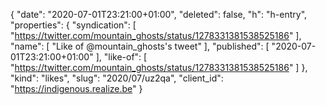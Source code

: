 {
  "date": "2020-07-01T23:21:00+01:00",
  "deleted": false,
  "h": "h-entry",
  "properties": {
    "syndication": [
      "https://twitter.com/mountain_ghosts/status/1278331381538525186"
    ],
    "name": [
      "Like of @mountain_ghosts's tweet"
    ],
    "published": [
      "2020-07-01T23:21:00+01:00"
    ],
    "like-of": [
      "https://twitter.com/mountain_ghosts/status/1278331381538525186"
    ]
  },
  "kind": "likes",
  "slug": "2020/07/uz2qa",
  "client_id": "https://indigenous.realize.be"
}

